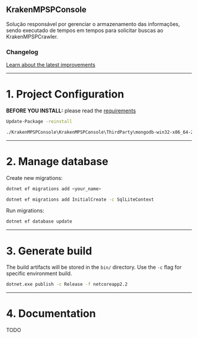 ## KrakenMPSPConsole

Solução responsável por gerenciar o armazenamento das informações, sendo executado de tempos em tempos para solicitar buscas ao KrakenMPSPCrawler.

### Changelog

[Learn about the latest improvements](changelog)

------------

# 1. Project Configuration

**BEFORE YOU INSTALL:** please read the [requirements](../README.md#requirements)

```bash
Update-Package -reinstall

./KrakenMPSPConsole\KrakenMPSPConsole\ThirdParty\mongodb-win32-x86_64-2012plus-4.2.0\bin\mongod.exe
```

------------

# 2. Manage database

Create new migrations:
```bash
dotnet ef migrations add <your_name>

dotnet ef migrations add InitialCreate -c SqlLiteContext
```

Run migrations:
```bash
dotnet ef database update
```

------------

# 3. Generate build

The build artifacts will be stored in the `bin/` directory. Use the `-c` flag for specific environment build.

```bash
dotnet.exe publish -c Release -f netcoreapp2.2
```

------------

# 4. Documentation

TODO